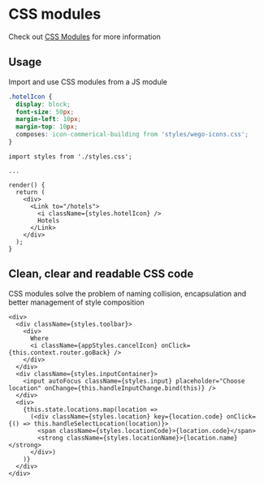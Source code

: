 # CSS modules

Check out [CSS Modules](https://github.com/css-modules/css-modules) for more information

## Usage

Import and use CSS modules from a JS module

```CSS
.hotelIcon {
  display: block;
  font-size: 50px;
  margin-left: 10px;
  margin-top: 10px;
  composes: icon-commerical-building from 'styles/wego-icons.css';
}
```

```JS
import styles from './styles.css';

...

render() {
  return (
    <div>
      <Link to="/hotels">
        <i className={styles.hotelIcon} />
        Hotels
      </Link>
    </div>
  );
}
```

## Clean, clear and readable CSS code

CSS modules solve the problem of naming collision, encapsulation and better management of style composition  
  

```JSX
<div>
  <div className={styles.toolbar}>
    <div>
      Where
      <i className={appStyles.cancelIcon} onClick={this.context.router.goBack} />
    </div>
  </div>
  <div className={styles.inputContainer}>
    <input autoFocus className={styles.input} placeholder="Choose location" onChange={this.handleInputChange.bind(this)} />
  </div>
  <div>
    {this.state.locations.map(location =>
      (<div className={styles.location} key={location.code} onClick={() => this.handleSelectLocation(location)}>
        <span className={styles.locationCode}>{location.code}</span>
        <strong className={styles.locationName}>{location.name}</strong>
      </div>)
    )}
  </div>
</div>
```
